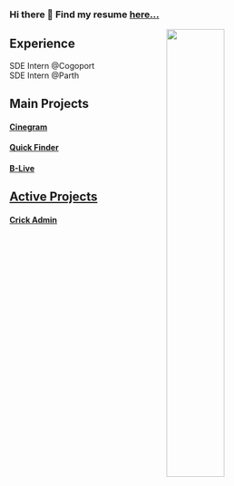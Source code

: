 ### Hi there 👋 Find my resume  <a href="https://drive.google.com/file/d/1ztCPmOLe-BHTaF5i7oDT0uvNiiS0GkAg/view?usp=sharing"> here...</a>
   <span>
    <img align="right" width="45%" src="https://github-contribution-stats.vercel.app/api/?username=ankitkumar1578114">
   </span>
    <h2>
      Experience
    </h2> 
     SDE Intern @Cogoport <br/>
     SDE Intern @Parth 
    <h2>
      Main Projects
    </h2> 
    <h4> <a href="https://github.com/ankitkumar1578114/Cinegram">Cinegram </a></h4>
    <h4> <a href="https://github.com/NITP-Web-Developer/Quick-Finder-Frontend">Quick Finder</a> </h4>
    <h4> <a href="https://github.com/ankitkumar1578114/B-LIVE">B-Live</h4>

   <h2>
      Active Projects
    </h2>
   <h4> <a href="https://github.com/ankitkumar1578114/crick-admin">Crick Admin </a></h4>
</div>

